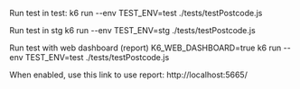 Run test in test: 
k6 run --env TEST_ENV=test ./tests/testPostcode.js

Run test in stg
k6 run --env TEST_ENV=stg ./tests/testPostcode.js


Run test with web dashboard (report)
K6_WEB_DASHBOARD=true k6 run --env TEST_ENV=test ./tests/testPostcode.js

When enabled, use this link to use report: http://localhost:5665/
